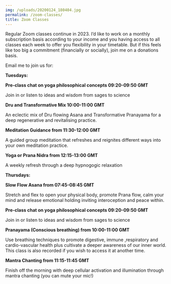 ```yaml
---
img: /uploads/20200124_180404.jpg
permalink: /zoom-classes/
title: Zoom Classes
---
```

Regular Zoom classes continue in 2023. I’d like to work on a monthly subscription basis according to your income and you having access to all classes each week to offer you flexibility in your timetable. But if this feels like too big a commitment (financially or socially), join me on a donations basis.

Email me to join us for:

**Tuesdays:**

**Pre-class chat on yoga philosophical concepts 09:20-09:50 GMT**

Join in or listen to ideas and wisdom from sages to science

**Dru and Transformative Mix 10:00-11:00 GMT**

An eclectic mix of Dru flowing Asana and Transformative Pranayama for a deep regenerative and revitalising practice.

**Meditation Guidance from 11:30-12:00 GMT**

A﻿ guided group meditation that refreshes and reignites different ways into your own meditation practice.

**Yoga or Prana Nidra from 12:15-13:00 GMT**

A﻿ weekly refresh through a deep hypnogogic relaxation

**Thursdays:**

**Slow Flow Asana from 07:45-08:45 GMT**

Stretch and flex to open your physical body, promote Prana flow, calm your mind and release emotional holding inviting interoception and peace within.

**Pre-class chat on yoga philosophical concepts 09:20-09:50 GMT**

Join in or listen to ideas and wisdom from sages to science

**Pranayama (Conscious breathing) from 10:00-11:00 GMT**

Use breathing techniques to promote digestive, immune ,respiratory and cardio-vascular health plus cultivate a deeper awareness of our inner world. This class is also recorded if you wish to access it at another time.

**Mantra Chanting from 11:15-11:45 GMT**

Finish off the morning with deep cellular activation and illumination through mantra chanting (you can mute your mic!)